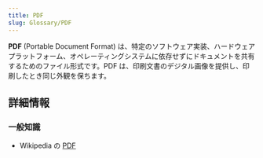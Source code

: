 ```yaml
---
title: PDF
slug: Glossary/PDF
---
```


**PDF** (Portable Document Format) は、特定のソフトウェア実装、ハードウェアプラットフォーム、オペレーティングシステムに依存せずにドキュメントを共有するためのファイル形式です。PDF は、印刷文書のデジタル画像を提供し、印刷したとき同じ外観を保ちます。

## 詳細情報

### 一般知識

- Wikipedia の [PDF](https://ja.wikipedia.org/wiki/Portable_Document_Format)
